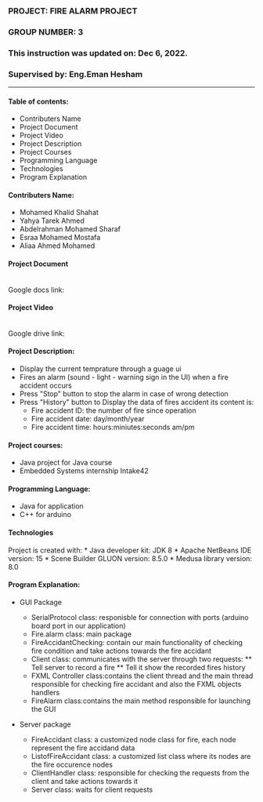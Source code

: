 ### PROJECT: FIRE ALARM PROJECT 
### GROUP NUMBER: 3
### This instruction was updated on: Dec 6, 2022.
### Supervised by: Eng.Eman Hesham
************************
#### Table of contents:
   * Contributers Name
   * Project Document
   * Project Video
   * Project Description
   * Project Courses
   * Programming Language
   * Technologies
   * Program Explanation
        
#### Contributers Name:
   * Mohamed Khalid Shahat
   * Yahya Tarek Ahmed
   * Abdelrahman Mohamed Sharaf
   * Esraa Mohamed Mostafa
   * Aliaa Ahmed Mohamed


#### Project Document
   <br /> Google docs link:


#### Project Video
   <br /> Google drive link:


#### Project Description: 
   * Display the current temprature through a guage ui
   * Fires an alarm (sound - light - warning sign in the UI) when a fire accident occurs
   * Press "Stop" button to stop the alarm in case of wrong detection
   * Press "History" button to Display the data of fires accident its content is:
       * Fire accident ID: the number of fire since operation
       * Fire accident date: day/month/year
       * Fire accident time: hours:miniutes:seconds  am/pm
       
#### Project courses:
   * Java project for Java course
   * Embedded Systems internship Intake42

 
#### Programming Language: 
   * Java for application
   * C++ for arduino


#### Technologies
   Project is created with: 
      * Java developer kit: JDK 8 
      * Apache NetBeans IDE version: 15
      * Scene Builder GLUON version: 8.5.0
      * Medusa library version: 8.0

#### Program Explanation:

   * GUI Package
       * SerialProtocol class: responisble for connection with ports (arduino board port in our application)
       * Fire.alarm class: main package
       * FireAccidantChecking: contain our main functionality of checking fire condition and take actions towards the fire accidant
       * Client class: communicates with the server through two requests:
           ** Tell server to record a fire 
           ** Tell it show the recorded fires history 
       * FXML Controller class:contains  the client thread and the main thread responsible for checking fire accidant and also the FXML objects handlers
       * FireAlarm class:contains the main method responsible for launching the GUI
       
   * Server package
       * FireAccidant class: a customized node class for fire, each node represent the fire accidand data 
       * ListofFireAccidant class: a customized list class where its nodes are the fire occurence nodes  
       * ClientHandler class: responsible for checking the requests from the client and take actions towards it
       * Server class: waits for client requests
